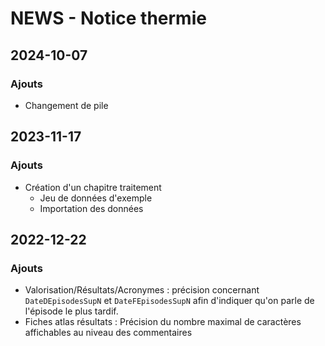 # NEWS - Notice thermie

## 2024-10-07
### Ajouts
- Changement de pile

## 2023-11-17
### Ajouts
- Création d'un chapitre traitement
  * Jeu de données d'exemple
  * Importation des données

## 2022-12-22
### Ajouts
- Valorisation/Résultats/Acronymes : précision concernant `DateDEpisodesSupN` et `DateFEpisodesSupN` afin d'indiquer qu'on parle de l'épisode le plus tardif.
- Fiches atlas résultats : Précision du nombre maximal de caractères affichables au niveau des commentaires
